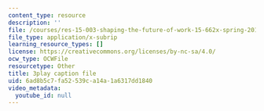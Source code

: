 ```yaml
---
content_type: resource
description: ''
file: /courses/res-15-003-shaping-the-future-of-work-15-662x-spring-2016/6ad8b5c7fa52539ca14a1a6317dd1840_yBgKkYcoPgM.vtt
file_type: application/x-subrip
learning_resource_types: []
license: https://creativecommons.org/licenses/by-nc-sa/4.0/
ocw_type: OCWFile
resourcetype: Other
title: 3play caption file
uid: 6ad8b5c7-fa52-539c-a14a-1a6317dd1840
video_metadata:
  youtube_id: null
---
```


